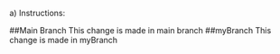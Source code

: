 a) Instructions: 

##Main Branch
This change is made in main branch
##myBranch
This change is made in myBranch 
